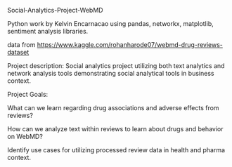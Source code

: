 Social-Analytics-Project-WebMD

Python work by Kelvin Encarnacao using pandas, networkx, matplotlib, sentiment analysis libraries.

data from https://www.kaggle.com/rohanharode07/webmd-drug-reviews-dataset

Project description:
Social analytics project utilizing both text analytics and network analysis
tools demonstrating social analytical tools in business context.


Project Goals:

What can we learn regarding drug associations and adverse effects from reviews?

How can we analyze text within reviews to learn about drugs and behavior on WebMD?

Identify use cases for utilizing processed review data in health and pharma context.
